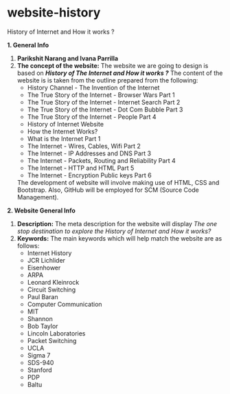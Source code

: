 # website-history
History of Internet and How it works ?
<p>
      <b>1. General Info</b><br>
      <ol>
            <li><b>Parikshit Narang and Ivana Parrilla</b></li>
         <li><b>The concept of the website:</b> The website we are going to design is based on <i><b>History of The Internet and How it works ?</b></i> The content of the website is is taken from the outline prepared from the following: 
         <ul>
      <li>History Channel - The Invention of the Internet</li>
      <li>The True Story of the Internet - Browser Wars Part 1</li>
      <li>The True Story of the Internet - Internet Search Part 2</li>
      <li>The True Story of the Internet - Dot Com Bubble Part 3</li>
      <li>The True Story of the Internet - People Part 4</li>
      <li>History of Internet Website</li>
      <li>How the Internet Works?</li>
      <li>What is the Internet Part 1</li>
      <li>The Internet - Wires, Cables, Wifi Part 2</li>
      <li>The Internet - IP Addresses and DNS Part 3</li>
      <li>The Internet - Packets, Routing and Reliability Part 4</li>
      <li>The Internet - HTTP and HTML Part 5</li>
      <li>The Internet - Encryption Public keys Part 6</li>
   </ul>
            The development of website will involve making use of HTML, CSS and Bootstrap. Also, GitHub will be employed for SCM (Source Code Management).   
            </li>
    </ol>
</p>


<p>
      <b>2. Website General Info</b><br>
      <ol>
            <li><b>Description:</b> The meta description for the website will display <i>The one stop destination to explore the History of Internet and How it works? </i></li>
            <li><b>Keywords:</b> The main keywords which will help match the website are as follows:<br>
                  <ul>
                        <li>Internet History</li>
                        <li>JCR Lichlider</li>
                        <li>Eisenhower</li>
                        <li>ARPA</li>
                        <li>Leonard Kleinrock</li>
                        <li>Circuit Switching</li>
                        <li>Paul Baran</li>
                        <li>Computer Communication</li>
                        <li>MIT</li>
                        <li>Shannon</li>
                        <li>Bob Taylor</li>
                        <li>Lincoln Laboratories</li>
                        <li>Packet Switching</li>
                        <li>UCLA</li>
                        <li>Sigma 7</li>
                        <li>SDS-940</li>
                        <li>Stanford</li>
                        <li>PDP</li>
                        <li>Baltu
                  </ul>      
      </ol>            
</p> 
    
   
      
